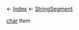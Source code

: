 ← [Index](Api-Index) ← [StringSegment](VRage.Game.ModAPI.Ingame.Utilities.StringSegment)

[char](System.Char) Item

